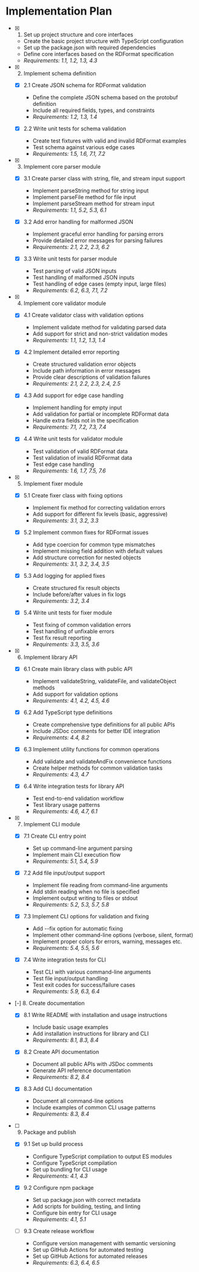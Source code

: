 # Implementation Plan

- [x] 1. Set up project structure and core interfaces
  - Create the basic project structure with TypeScript configuration
  - Set up the package.json with required dependencies
  - Define core interfaces based on the RDFormat specification
  - _Requirements: 1.1, 1.2, 1.3, 4.3_

- [x] 2. Implement schema definition
  - [x] 2.1 Create JSON schema for RDFormat validation
    - Define the complete JSON schema based on the protobuf definition
    - Include all required fields, types, and constraints
    - _Requirements: 1.2, 1.3, 1.4_

  - [x] 2.2 Write unit tests for schema validation
    - Create test fixtures with valid and invalid RDFormat examples
    - Test schema against various edge cases
    - _Requirements: 1.5, 1.6, 7.1, 7.2_

- [x] 3. Implement core parser module
  - [x] 3.1 Create parser class with string, file, and stream input support
    - Implement parseString method for string input
    - Implement parseFile method for file input
    - Implement parseStream method for stream input
    - _Requirements: 1.1, 5.2, 5.3, 6.1_

  - [x] 3.2 Add error handling for malformed JSON
    - Implement graceful error handling for parsing errors
    - Provide detailed error messages for parsing failures
    - _Requirements: 2.1, 2.2, 2.3, 6.2_

  - [x] 3.3 Write unit tests for parser module
    - Test parsing of valid JSON inputs
    - Test handling of malformed JSON inputs
    - Test handling of edge cases (empty input, large files)
    - _Requirements: 6.2, 6.3, 7.1, 7.2_

- [x] 4. Implement core validator module
  - [x] 4.1 Create validator class with validation options
    - Implement validate method for validating parsed data
    - Add support for strict and non-strict validation modes
    - _Requirements: 1.1, 1.2, 1.3, 1.4_

  - [x] 4.2 Implement detailed error reporting
    - Create structured validation error objects
    - Include path information in error messages
    - Provide clear descriptions of validation failures
    - _Requirements: 2.1, 2.2, 2.3, 2.4, 2.5_

  - [x] 4.3 Add support for edge case handling
    - Implement handling for empty input
    - Add validation for partial or incomplete RDFormat data
    - Handle extra fields not in the specification
    - _Requirements: 7.1, 7.2, 7.3, 7.4_

  - [x] 4.4 Write unit tests for validator module
    - Test validation of valid RDFormat data
    - Test validation of invalid RDFormat data
    - Test edge case handling
    - _Requirements: 1.6, 1.7, 7.5, 7.6_

- [x] 5. Implement fixer module
  - [x] 5.1 Create fixer class with fixing options
    - Implement fix method for correcting validation errors
    - Add support for different fix levels (basic, aggressive)
    - _Requirements: 3.1, 3.2, 3.3_

  - [x] 5.2 Implement common fixes for RDFormat issues
    - Add type coercion for common type mismatches
    - Implement missing field addition with default values
    - Add structure correction for nested objects
    - _Requirements: 3.1, 3.2, 3.4, 3.5_

  - [x] 5.3 Add logging for applied fixes
    - Create structured fix result objects
    - Include before/after values in fix logs
    - _Requirements: 3.2, 3.4_

  - [x] 5.4 Write unit tests for fixer module
    - Test fixing of common validation errors
    - Test handling of unfixable errors
    - Test fix result reporting
    - _Requirements: 3.3, 3.5, 3.6_

- [x] 6. Implement library API
  - [x] 6.1 Create main library class with public API
    - Implement validateString, validateFile, and validateObject methods
    - Add support for validation options
    - _Requirements: 4.1, 4.2, 4.5, 4.6_

  - [x] 6.2 Add TypeScript type definitions
    - Create comprehensive type definitions for all public APIs
    - Include JSDoc comments for better IDE integration
    - _Requirements: 4.4, 8.2_

  - [x] 6.3 Implement utility functions for common operations
    - Add validate and validateAndFix convenience functions
    - Create helper methods for common validation tasks
    - _Requirements: 4.3, 4.7_

  - [x] 6.4 Write integration tests for library API
    - Test end-to-end validation workflow
    - Test library usage patterns
    - _Requirements: 4.6, 4.7, 6.1_

- [x] 7. Implement CLI module
  - [x] 7.1 Create CLI entry point
    - Set up command-line argument parsing
    - Implement main CLI execution flow
    - _Requirements: 5.1, 5.4, 5.9_

  - [x] 7.2 Add file input/output support
    - Implement file reading from command-line arguments
    - Add stdin reading when no file is specified
    - Implement output writing to files or stdout
    - _Requirements: 5.2, 5.3, 5.7, 5.8_

  - [x] 7.3 Implement CLI options for validation and fixing
    - Add --fix option for automatic fixing
    - Implement other command-line options (verbose, silent, format)
    - Implement proper colors for errors, warning, messages etc.
    - _Requirements: 5.4, 5.5, 5.6_

  - [x] 7.4 Write integration tests for CLI
    - Test CLI with various command-line arguments
    - Test file input/output handling
    - Test exit codes for success/failure cases
    - _Requirements: 5.9, 6.3, 6.4_

- [-] 8. Create documentation
  - [x] 8.1 Write README with installation and usage instructions
    - Include basic usage examples
    - Add installation instructions for library and CLI
    - _Requirements: 8.1, 8.3, 8.4_

  - [x] 8.2 Create API documentation
    - Document all public APIs with JSDoc comments
    - Generate API reference documentation
    - _Requirements: 8.2, 8.4_

  - [x] 8.3 Add CLI documentation
    - Document all command-line options
    - Include examples of common CLI usage patterns
    - _Requirements: 8.3, 8.4_

- [ ] 9. Package and publish
  - [x] 9.1 Set up build process
    - Configure TypeScript compilation to output ES modules
    - Configure TypeScript compilation
    - Set up bundling for CLI usage
    - _Requirements: 4.1, 4.3_

  - [x] 9.2 Configure npm package
    - Set up package.json with correct metadata
    - Add scripts for building, testing, and linting
    - Configure bin entry for CLI usage
    - _Requirements: 4.1, 5.1_

  - [ ] 9.3 Create release workflow
    - Configure version management with semantic versioning
    - Set up GitHub Actions for automated testing
    - Set up GitHub Actions for automated releases
    - _Requirements: 6.3, 6.4, 6.5_
